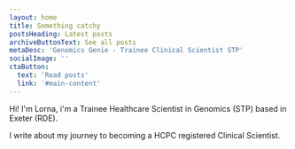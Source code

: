 ```yaml
---
layout: home
title: Something catchy
postsHeading: Latest posts
archiveButtonText: See all posts
metaDesc: 'Genomics Genie - Trainee Clinical Scientist STP'
socialImage: ''
ctaButton:
  text: 'Read posts'
  link: '#main-content'
---
```


Hi! I'm Lorna, i'm a Trainee Healthcare Scientist in Genomics (STP) based in Exeter (RDE).

I write about my journey to becoming a HCPC registered Clinical Scientist.
